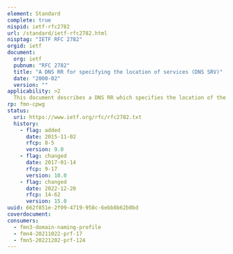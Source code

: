 ```yaml
---
element: Standard
complete: true
nispid: ietf-rfc2782
url: /standard/ietf-rfc2782.html
nisptag: "IETF RFC 2782"
orgid: ietf
document:
  org: ietf
  pubnum: "RFC 2782"
  title: "A DNS RR for specifying the location of services (DNS SRV)"
  date: "2000-02"
  version: ""
applicability: >2
  This document describes a DNS RR which specifies the location of the server(s) for a specific protocol and domain.
rp: fmn-cpwg
status:
  uri: https://www.ietf.org/rfc/rfc2782.txt
  history: 
    - flag: added
      date: 2015-11-02
      rfcp: 8-5
      version: 9.0
    - flag: changed
      date: 2017-01-14
      rfcp: 9-17
      version: 10.0
    - flag: changed
      date: 2022-12-20
      rfcp: 14-62
      version: 15.0
uuid: 662f851e-2f09-4719-958c-6ebb8b62b0bd
coverdocument:
consumers:
  - fmn3-domain-naming-profile
  - fmn4-20211022-prf-17
  - fmn5-20221202-prf-124
---
```

